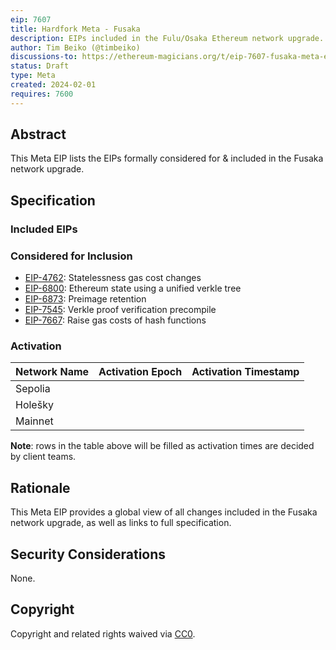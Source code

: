 ```yaml
---
eip: 7607
title: Hardfork Meta - Fusaka
description: EIPs included in the Fulu/Osaka Ethereum network upgrade.
author: Tim Beiko (@timbeiko)
discussions-to: https://ethereum-magicians.org/t/eip-7607-fusaka-meta-eip/18439
status: Draft
type: Meta
created: 2024-02-01
requires: 7600
---
```


## Abstract

This Meta EIP lists the EIPs formally considered for & included in the Fusaka network upgrade. 

## Specification

### Included EIPs 

### Considered for Inclusion

* [EIP-4762](./eip-4762.md): Statelessness gas cost changes
* [EIP-6800](./eip-6800.md): Ethereum state using a unified verkle tree
* [EIP-6873](./eip-6873.md): Preimage retention
* [EIP-7545](./eip-7545.md): Verkle proof verification precompile
* [EIP-7667](./eip-7667.md): Raise gas costs of hash functions

### Activation 

| Network Name     | Activation Epoch | Activation Timestamp |
|------------------|------------------|----------------------|
| Sepolia          |                  |                      |
| Holešky          |                  |                      |
| Mainnet          |                  |                      |

**Note**: rows in the table above will be filled as activation times are decided by client teams. 

## Rationale

This Meta EIP provides a global view of all changes included in the Fusaka network upgrade, as well as links to full specification. 

## Security Considerations

None.

## Copyright

Copyright and related rights waived via [CC0](../LICENSE.md).
